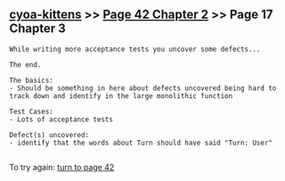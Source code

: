## [cyoa-kittens](../page-0/README.md) >> [Page 42 Chapter 2](../page-42/README.md) >> Page 17 Chapter 3

```
While writing more acceptance tests you uncover some defects...

The end.
```

```
The basics:
- Should be something in here about defects uncovered being hard to track down and identify in the large monolithic function

Test Cases:
- Lots of acceptance tests

Defect(s) uncovered:
- identify that the words about Turn should have said "Turn: User"


```

To try again: [turn to page 42](../page-42/README.md)

